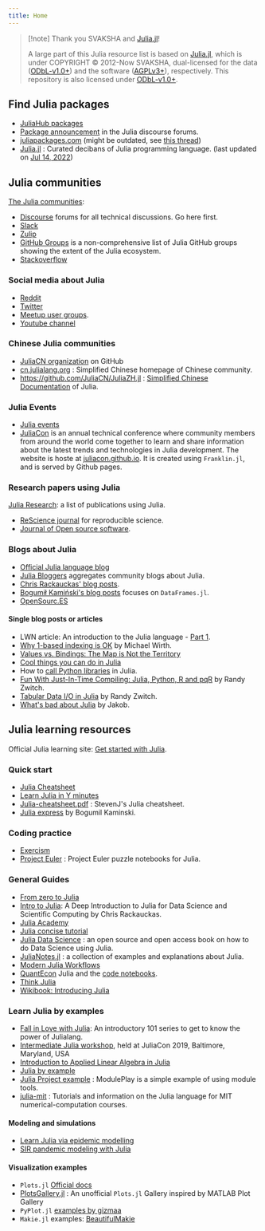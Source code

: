 ```yaml
---
title: Home
---
```


> [!note] Thank you SVAKSHA and [Julia.jl](https://github.com/svaksha/Julia.jl)!
>
> A large part of this Julia resource list is based on [Julia.jl](https://github.com/svaksha/Julia.jl), which is under COPYRIGHT © 2012-Now SVAKSHA, dual-licensed for the data ([ODbL-v1.0+](https://opendatacommons.org/licenses/odbl/1-0/)) and the software ([AGPLv3+](http://www.gnu.org/licenses/agpl-3.0.en.html)), respectively.  This repository is also licensed under [ODbL-v1.0+](https://opendatacommons.org/licenses/odbl/1-0/).

## Find Julia packages

- [JuliaHub packages](https://juliahub.com/ui/Packages)
- [Package announcement](https://discourse.julialang.org/c/package-announcements) in the Julia discourse forums.
- [juliapackages.com](https://juliapackages.com/) (might be outdated, see [this thread](https://discourse.julialang.org/t/awesome-julia-a-list-of-anything-julia-worth-of-seeing/103371/18))
- [Julia.jl](https://github.com/svaksha/Julia.jl) : Curated decibans of Julia programming language. (last updated on [Jul 14, 2022](https://github.com/svaksha/Julia.jl/commit/c3985aeb1eb78fcde4648887dc5f6c7960503aa1))

## Julia communities

[The Julia communities](https://julialang.org/community/):

- [Discourse](https://discourse.julialang.org/) forums for all technical discussions. Go here first.
- [Slack](https://julialang.slack.com/join/shared_invite/zt-nmal0i0x-LcYEtdnTameGsXmBzMzgog)
- [Zulip](https://julialang.zulipchat.com/)
- [GitHub Groups](https://julialang.org/community/organizations/) is a non-comprehensive list of Julia GitHub groups showing the extent of the Julia ecosystem.
- [Stackoverflow](https://stackoverflow.com/questions/tagged/julia-lang)

### Social media about Julia

- [Reddit](https://www.reddit.com/r/Julia/)
- [Twitter](https://twitter.com/julialang_news)
- [Meetup user groups](https://www.meetup.com/topics/julia/).
- [Youtube channel](https://www.youtube.com/user/JuliaLanguage)

### Chinese Julia communities

- [JuliaCN organization](https://github.com/JuliaCN) on GitHub
- [cn.julialang.org](https://cn.julialang.org/) : Simplified Chinese homepage of Chinese community.
- <https://github.com/JuliaCN/JuliaZH.jl> : [Simplified Chinese Documentation](https://docs.juliacn.com/latest/) of Julia.

### Julia Events

- [Julia events](https://julialang.org/community/#events)
- [JuliaCon](https://juliacon.org/) is an annual technical conference where community members from around the world come together to learn and share information about the latest trends and technologies in Julia development. The website is hoste at [juliacon.github.io](https://github.com/JuliaCon/www.juliacon.org). It is created using `Franklin.jl`, and is served by Github pages.

### Research papers using Julia

[Julia Research](https://julialang.org/research/): a list of publications using Julia.

- [ReScience journal](https://github.com/ReScience/ReScience) for reproducible science.
- [Journal of Open source software](https://joss.theoj.org).

### Blogs about Julia

- [Official Julia language blog](https://julialang.org/blog/)
- [Julia Bloggers](https://www.juliabloggers.com) aggregates community blogs about Julia.
- [Chris Rackauckas' blog posts](http://www.stochasticlifestyle.com/).
- [Bogumił Kamiński's blog posts](https://bkamins.github.io/) focuses on `DataFrames.jl`.
- [OpenSourc.ES](https://opensourc.es)

#### Single blog posts or articles

- LWN article: An introduction to the Julia language - [Part 1](https://lwn.net/Articles/763626/).
- [Why 1-based indexing is OK](https://craftofcoding.wordpress.com/2017/03/12/why-1-based-indexing-is-ok/) by Michael Wirth.
- [Values vs. Bindings: The Map is Not the Territory](http://www.johnmyleswhite.com/notebook/2014/09/06/values-vs-bindings-the-map-is-not-the-territory/)
- [Cool things you can do in Julia](https://assoc.tumblr.com/post/71454527084/cool-things-you-can-do-in-julia)
- How to [call Python libraries](http://blog.leahhanson.us/julia-calling-python-calling-julia.html) in Julia.
- [Fun With Just-In-Time Compiling: Julia, Python, R and pqR](https://randyzwitch.com/python-pypy-julia-r-pqr-jit-just-in-time-compiler/) by Randy Zwitch.
- [Tabular Data I/O in Julia](https://www.r-bloggers.com/2013/08/tabular-data-io-in-julia/) by Randy Zwitch.
- [What's bad about Julia](https://viralinstruction.com/posts/badjulia/) by Jakob.


## Julia learning resources

Official Julia learning site: [Get started with Julia](https://julialang.org/learning/).

### Quick start

- [Julia Cheatsheet](https://juliadocs.github.io/Julia-Cheat-Sheet/)
- [Learn Julia in Y minutes](https://learnxinyminutes.com/docs/julia/)
- [Julia-cheatsheet.pdf](https://math.mit.edu/~stevenj/Julia-cheatsheet.pdf) : StevenJ's Julia cheatsheet.
- [Julia express](https://bogumilkaminski.pl/files/julia_express.pdf) by Bogumil Kaminski.

### Coding practice

- [Exercism](https://exercism.org/tracks/julia)
- [Project Euler](https://github.com/heetbeet/project-euler-julia) : Project Euler puzzle notebooks for Julia.

### General Guides

- [From zero to Julia](https://techytok.com/from-zero-to-julia/)
- [Intro to Julia](https://ucidatascienceinitiative.github.io/IntroToJulia/): A Deep Introduction to Julia for Data Science and Scientific Computing by Chris Rackauckas.
- [Julia Academy](https://juliaacademy.com)
- [Julia concise tutorial](https://github.com/sylvaticus/juliatutorial)
- [Julia Data Science](https://juliadatascience.io/) : an open source and open access book on how to do Data Science using Julia.
- [JuliaNotes.jl](https://github.com/m3g/JuliaNotes.jl) : a collection of examples and explanations about Julia.
- [Modern Julia Workflows](https://modernjuliaworkflows.github.io/)
- [QuantEcon](https://quantecon.org/quantecon-jl/) Julia and the [code notebooks](https://github.com/QuantEcon/quantecon-notebooks-julia).
- [Think Julia](https://benlauwens.github.io/ThinkJulia.jl/latest/book.html)
- [Wikibook: Introducing Julia ](https://en.wikibooks.org/wiki/Introducing_Julia)

### Learn Julia by examples

- [Fall in Love with Julia](https://github.com/jolin-io/fall-in-love-with-julia): An introductory 101 series to get to know the power of Julialang.
- [Intermediate Julia workshop](https://github.com/dpsanders/intermediate_julia_2019), held at JuliaCon 2019, Baltimore, Maryland, USA
- [Introduction to Applied Linear Algebra in Julia](https://web.stanford.edu/~boyd/vmls/)
- [Julia by example](https://juliabyexample.helpmanual.io/)
- [Julia Project example](https://github.com/robbyriverside/ModulePlay) : ModulePlay is a simple example of using module tools.
- [julia-mit](https://github.com/mitmath/julia-mit) : Tutorials and information on the Julia language for MIT numerical-computation courses.

#### Modeling and simulations

- [Learn Julia via epidemic modelling](https://github.com/dpsanders/LearnJulia2020)
- [SIR pandemic modeling with Julia](https://github.com/epirecipes/sir-julia)

#### Visualization examples

- `Plots.jl` [Official docs](https://docs.juliaplots.org/latest/)
- [PlotsGallery.jl](https://github.com/goropikari/PlotsGallery.jl) : An unofficial `Plots.jl` Gallery inspired by MATLAB Plot Gallery
- `PyPlot.jl` [examples by gizmaa](https://gist.github.com/gizmaa/7214002)
- `Makie.jl` examples: [BeautifulMakie](https://beautiful.makie.org/dev/)
